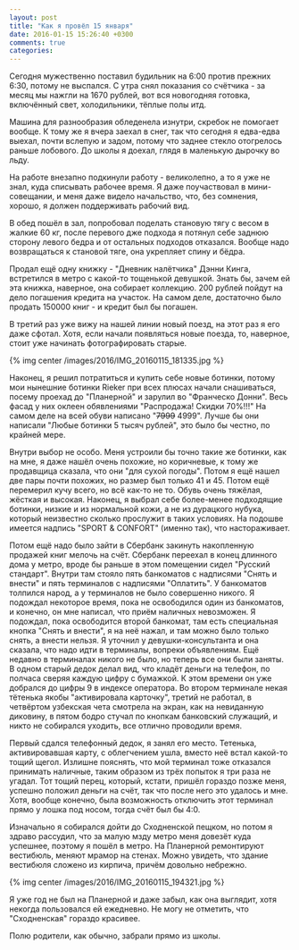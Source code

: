 ```yaml
---
layout: post
title: "Как я провёл 15 января"
date: 2016-01-15 15:26:40 +0300
comments: true
categories: 
---
```

Сегодня мужественно поставил будильник на 6:00 против прежних 6:30, потому не выспался. С утра снял показания со счётчика - за месяц мы нажгли на 1670 рублей, вот вся новогодняя готовка, включённый свет, холодильники, тёплые полы итд.

Машина для разнообразия обледенела изнутри, скребок не помогает вообще. К тому же я вчера заехал в снег, так что сегодня я едва-едва выехал, почти вслепую и задом, потому что заднее стекло отогрелось раньше лобового. До школы я доехал, глядя в маленькую дырочку во льду.

На работе внезапно подкинули работу - великолепно, а то я уже не знал, куда списывать рабочее время. Я даже поучаствовал в мини-совещании, и меня даже видело начальство, что, без сомнения, хорошо, я должен поддерживать рабочий вид.

В обед пошёл в зал, попробовал поделать становую тягу с весом в жалкие 60 кг, после перевого дже подхода я потянул себе заднюю сторону левого бедра и от остальных подходов отказался. Вообще надо возвращаться к становой тяге, она укрепляет спину и бёдра.

Продал ещё одну книжку - "Дневник налётчика" Дэнни Кинга, встретился в метро с какой-то тощенькой девушкой. Знать бы, зачем ей эта книжка, наверное, она собирает коллекцию. 200 рублей пойдут на дело погашения кредита на участок. На самом деле, достаточно было продать 150000 книг - и кредит был бы погашен.

В третий раз уже вижу на нашей линии новый поезд, на этот раз я его даже сфотал. Хотя, если начали появляться новые поезда, то, наверное, стоит уже начинать фотографировать старые.

{% img center /images/2016/IMG_20160115_181335.jpg %}

Наконец, я решил потратиться и купить себе новые ботинки, потому мои нынешние ботинки Rieker при всех плюсах начали снашиваться, посему проехад до "Планерной" и зарулил во "Франческо Донни". Весь фасад у них оклеен обявлениями "Распродажа! Скидки 70%!!!" На самом деле на всей обуви написано "~~7999~~ 4999". Лучше бы они написали "Любые ботинки 5 тысяч рублей", это было бы честно, по крайней мере.

Внутри выбор не особо. Меня устроили бы точно такие же ботинки, как на мне, я даже нашёл очень похожие, но коричневые, к тому же продавщица сказала, что они "для сухой погоды". Потом я ещё нашел две пары почти похожих, но размер был только 41 и 45. Потом ещё перемерил кучу всего, но всё как-то не то. Обувь очень тяжёлая, жёсткая и высокая. Наконец, я выбрал себе более-менее подходящие ботинки, низкие и из нормальной кожи, а не из дурацкого нубука, который неизвестно сколько прослужит в таких условиях. На подошве имеется надпись "SPORT & CONFORT" (именно так), что настораживает.

Потом ещё надо было зайти в Сбербанк закинуть накопленную продажей книг мелочь на счёт. Сбербанк переехал в конец длинного дома у метро, вроде бы раньше в этом помещении сидел "Русский стандарт". Внутри там стояло пять банкоматов с надписями "Снять и внести" и пять терминалов с надписями "Оплатить". У банкоматов толпился народ, а у терминалов не было совершенно никого. Я подождал некоторое время, пока не освободился один из банкоматов, и конечно, он мне написал, что приём наличных невозможен. Я подождал, пока освободится второй банкомат, там есть специальная кнопка "Снять и внести", я на неё нажал, и там можно было только снять, а внести нельзя. Я уточнил у девушки-консультанта и она сказала, что надо идти в терминалы, вопреки объявлениям. Ещё недавно в терминалах никого не было, но теперь все они были заняты. В одном старый дедок делал вид, что кладёт деньги на телефон, по полчаса сверяя каждую цифру с бумажкой. К этом времени он уже добрался до цифры 9 в индексе оператора. Во втором терминале некая тётенька якобы "активировала карточку", третий не работал, в четвёртом узбекская чета смотрела на экран, как на невиданную диковину, в пятом бодро стучал по кнопкам банковский служащий, и никто не собирался уходить, все отлично проводили время. 

Первый сдался телефонный дедок, я занял его место. Тетенька, активировавшая карту, с облегчением ушла, вместо неё встал какой-то тощий щегол. Излишне пояснять, что мой терминал тоже отказался принимать наличные, таким образом из трёх попыток я три раза не угадал. Тот тощий перец, который, кстати, пришёл гораздо позже меня, успешно положил деньги на счёт, так что после него это удалось и мне. Хотя, вообще конечно, была возможность отключить этот терминал прямо у лошка под носом, тогда счёт был бы 4:0.

Изначально я собирался дойти до Сходненской пещком, но потом я здраво рассудил, что за малую мзду метро меня довезёт куда успешнее, поэтому я пошёл в метро. На Планерной ремонтируют вестибюль, меняют мрамор на стенах. Можно увидеть, что здание вестибюля сложено из кирпича, причём довольно небрежно.

{% img center /images/2016/IMG_20160115_194321.jpg  %}

Я уже год не был на Планерной и даже забыл, как она выглядит, хотя некогда пользовался ей ежедневно. Не могу не отметить, что "Сходненская" гораздо красивее.

Полю родители, как обычно, забрали прямо из школы.